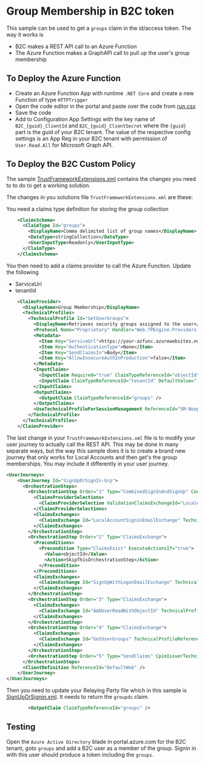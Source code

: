 # Group Membership in B2C token

This sample can be used to get a `groups` claim in the id/access token. The way it works is

- B2C makes a REST API call to an Azure Function
- The Azure Function makes a GraphAPI call to pull up the user's group membership

## To Deploy the Azure Function

- Create an Azure Function App with runtime `.NET Core` and create a new Function of type `HTTPTrigger`
- Open the code editor in the portal and paste over the code from [run.csx](./source-code/run.csx)
- Save the code
- Add to Configuration App Settings with the key name of `B2C_{guid}_ClientId` and `B2C_{guid}_ClientSecret` where the `{guid}` part is the guid of your B2C tenant. The value of the respective config settings is an App Reg in your B2C tenant with permission of `User.Read.All` for Microsoft Graph API.

## To Deploy the B2C Custom Policy

The sample [TrustFrameworkExtensions.xml](.\policies\TrustFrameworkExtensions.xml) contains the changes you need to to do to get a working solution.

The changes in you solutions file `TrustFrameworkExtensions.xml` are these:

You need a claims type definition for storing the group collection

```xml
    <ClaimsSchema>
      <ClaimType Id="groups">
        <DisplayName>Comma delimited list of group names</DisplayName>
        <DataType>stringCollection</DataType>
        <UserInputType>Readonly</UserInputType>
      </ClaimType>
    </ClaimsSchema>
```

You then need to add a claims provider to call the Azure Function. Update the following
- ServiceUrl
- tenantId <InputClaim>

```xml
    <ClaimsProvider>
      <DisplayName>Group Membership</DisplayName>
      <TechnicalProfiles>
        <TechnicalProfile Id="GetUserGroups">
          <DisplayName>Retrieves security groups assigned to the user</DisplayName>
          <Protocol Name="Proprietary" Handler="Web.TPEngine.Providers.RestfulProvider, Web.TPEngine, Version=1.0.0.0, Culture=neutral, PublicKeyToken=null" />
          <Metadata>
            <Item Key="ServiceUrl">https://your-azfunc.azurewebsites.net/api/GetGroupMembershipMSGraph?code=...</Item>
            <Item Key="AuthenticationType">None</Item>
            <Item Key="SendClaimsIn">Body</Item>
            <Item Key="AllowInsecureAuthInProduction">false</Item>
          </Metadata>
          <InputClaims>
            <InputClaim Required="true" ClaimTypeReferenceId="objectId" />
            <InputClaim ClaimTypeReferenceId="tenantId" DefaultValue="...your tenandid guid ..."/>
          </InputClaims>
          <OutputClaims>
            <OutputClaim ClaimTypeReferenceId="groups" />
          </OutputClaims>
          <UseTechnicalProfileForSessionManagement ReferenceId="SM-Noop" />
        </TechnicalProfile>
      </TechnicalProfiles>
    </ClaimsProvider>
```

The last change in your `TrustFrameworkExtensions.xml` file is to modify your user journey to actually call the REST API. This may be done in many separate ways, but the way this sample does it is to create a brand new journey that only works for Local Accounts and then get's the group memberships. You may include it differently in your user journey.

```xml
<UserJourneys>
    <UserJourney Id="SignUpOrSignIn-Grp">
      <OrchestrationSteps>
        <OrchestrationStep Order="1" Type="CombinedSignInAndSignUp" ContentDefinitionReferenceId="api.signuporsignin">
          <ClaimsProviderSelections>
            <ClaimsProviderSelection ValidationClaimsExchangeId="LocalAccountSigninEmailExchange" />
          </ClaimsProviderSelections>
          <ClaimsExchanges>
            <ClaimsExchange Id="LocalAccountSigninEmailExchange" TechnicalProfileReferenceId="SelfAsserted-LocalAccountSignin-Email" />
          </ClaimsExchanges>
        </OrchestrationStep>
        <OrchestrationStep Order="2" Type="ClaimsExchange">
          <Preconditions>
            <Precondition Type="ClaimsExist" ExecuteActionsIf="true">
              <Value>objectId</Value>
              <Action>SkipThisOrchestrationStep</Action>
            </Precondition>
          </Preconditions>
          <ClaimsExchanges>
            <ClaimsExchange Id="SignUpWithLogonEmailExchange" TechnicalProfileReferenceId="LocalAccountSignUpWithLogonEmail" />
          </ClaimsExchanges>
        </OrchestrationStep>
        <OrchestrationStep Order="3" Type="ClaimsExchange">
          <ClaimsExchanges>
            <ClaimsExchange Id="AADUserReadWithObjectId" TechnicalProfileReferenceId="AAD-UserReadUsingObjectId" />
          </ClaimsExchanges>
        </OrchestrationStep>
        <OrchestrationStep Order="4" Type="ClaimsExchange">
          <ClaimsExchanges>
            <ClaimsExchange Id="GetUserGroups" TechnicalProfileReferenceId="GetUserGroups" />
          </ClaimsExchanges>
        </OrchestrationStep>        
        <OrchestrationStep Order="5" Type="SendClaims" CpimIssuerTechnicalProfileReferenceId="JwtIssuer" />    
      </OrchestrationSteps>
      <ClientDefinition ReferenceId="DefaultWeb" />
    </UserJourney>
</UserJourneys>
```

Then you need to update your Relaying Party file which in this sample is [SignUpOrSignin.xml](.\policies\SignUpOrSignin.xml). It needs to return the `groupds` claim.

```xml
        <OutputClaim ClaimTypeReferenceId="groups" />
```

## Testing

Open the `Azure Active Directory` blade in portal.azure.com for the B2C tenant, goto `groups` and add a B2C user as a member of the group. Signin in with this user should produce a token including the `groups`. 